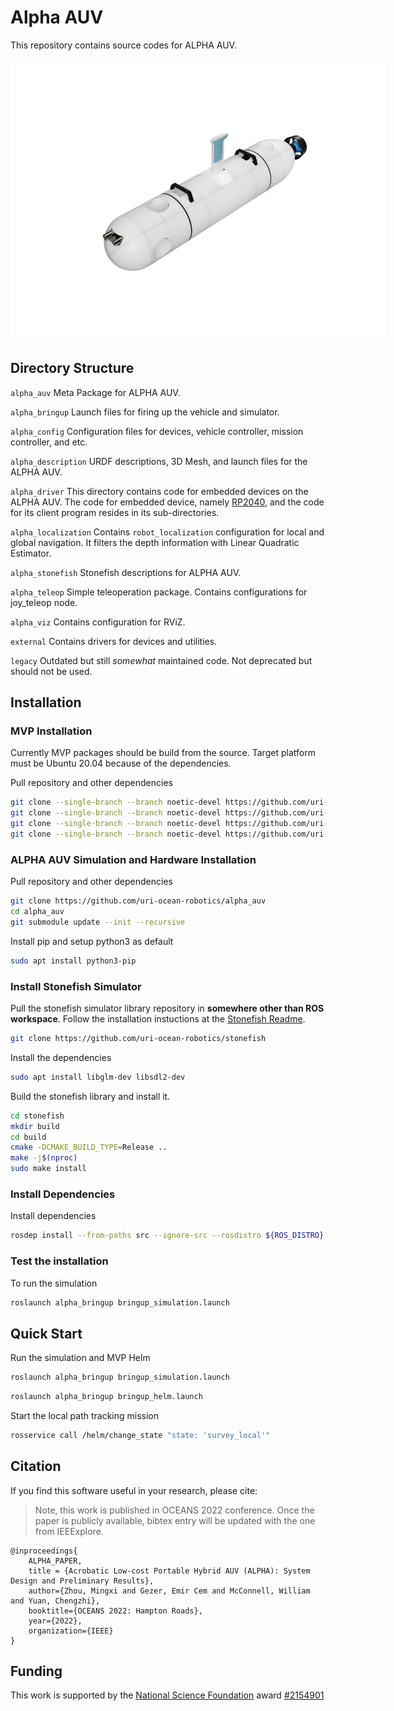 # Alpha AUV

This repository contains source codes for ALPHA AUV.

<img
  src="https://raw.githubusercontent.com/uri-ocean-robotics/alpha_auv/noetic-devel/docs/images/alpha_auv_cad.png"
  alt="ALPHA AUV - CAD Model"
  style="display: inline-block; margin: 0 auto; max-width: 600px">

## Directory Structure

`alpha_auv`
Meta Package for ALPHA AUV.

`alpha_bringup`
Launch files for firing up the vehicle and simulator.

`alpha_config`
Configuration files for devices, vehicle controller, mission controller, and etc.

`alpha_description`
URDF descriptions, 3D Mesh, and launch files for the ALPHA AUV.

`alpha_driver`
This directory contains code for embedded devices on the ALPHA AUV.
The code for embedded device, namely [RP2040](https://www.raspberrypi.com/products/rp2040/),
and the code for its client program resides in its sub-directories.

`alpha_localization`
Contains `robot_localization` configuration for local and global navigation.
It filters the depth information with Linear Quadratic Estimator.

`alpha_stonefish`
Stonefish descriptions for ALPHA AUV.

`alpha_teleop`
Simple teleoperation package.
Contains configurations for joy_teleop node.

`alpha_viz`
Contains configuration for RViZ.

`external`
Contains drivers for devices and utilities.

`legacy`
Outdated but still _somewhat_ maintained code.
Not deprecated but should not be used.

## Installation

### MVP Installation

Currently MVP packages should be build from the source.
Target platform must be Ubuntu 20.04 because of the dependencies.

Pull repository and other dependencies
```bash
git clone --single-branch --branch noetic-devel https://github.com/uri-ocean-robotics/mvp_msgs
git clone --single-branch --branch noetic-devel https://github.com/uri-ocean-robotics/mvp_control
git clone --single-branch --branch noetic-devel https://github.com/uri-ocean-robotics/mvp_mission
git clone --single-branch --branch noetic-devel https://github.com/uri-ocean-robotics/stonefish_mvp
```

### ALPHA AUV Simulation and Hardware Installation

Pull repository and other dependencies
```bash
git clone https://github.com/uri-ocean-robotics/alpha_auv
cd alpha_auv
git submodule update --init --recursive
```

Install pip and setup python3 as default
```bash
sudo apt install python3-pip
```

### Install Stonefish Simulator

Pull the stonefish simulator library repository in **somewhere other than ROS workspace**.
Follow the installation instuctions at the [Stonefish Readme](https://stonefish.readthedocs.io/en/latest/install.html).

```bash
git clone https://github.com/uri-ocean-robotics/stonefish
```

Install the dependencies

```bash
sudo apt install libglm-dev libsdl2-dev
```

Build the stonefish library and install it.

```bash
cd stonefish
mkdir build
cd build
cmake -DCMAKE_BUILD_TYPE=Release ..
make -j$(nproc)
sudo make install
```

### Install Dependencies

Install dependencies
```bash
rosdep install --from-paths src --ignore-src --rosdistro ${ROS_DISTRO} -y
```

### Test the installation
To run the simulation
```bash
roslaunch alpha_bringup bringup_simulation.launch
```

## Quick Start

Run the simulation and MVP Helm

```bash
roslaunch alpha_bringup bringup_simulation.launch
```

```bash
roslaunch alpha_bringup bringup_helm.launch
```

Start the local path tracking mission
```bash
rosservice call /helm/change_state "state: 'survey_local'"
```

## Citation

If you find this software useful in your research, please cite:

> Note, this work is published in OCEANS 2022 conference. Once the paper is publicly available, bibtex entry
will be updated with the one from IEEExplore.

```
@inproceedings{
    ALPHA_PAPER,
    title = {Acrobatic Low-cost Portable Hybrid AUV (ALPHA): System Design and Preliminary Results},
    author={Zhou, Mingxi and Gezer, Emir Cem and McConnell, William and Yuan, Chengzhi},
    booktitle={OCEANS 2022: Hampton Roads},
    year={2022},
    organization={IEEE}
}
```

## Funding
This work is supported by the [National Science Foundation](https://www.nsf.gov/) award [#2154901](https://www.nsf.gov/awardsearch/showAward?AWD_ID=2154901&HistoricalAwards=false)
